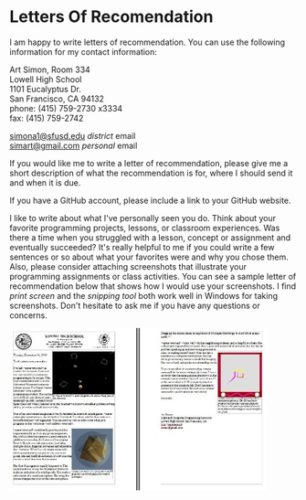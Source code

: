 # Letters Of Recomendation
I am happy to write letters of recommendation. You can use the following information for my contact information:   

Art Simon, Room 334   
Lowell High School   
1101 Eucalyptus Dr.   
San Francisco, CA 94132   
phone: (415) 759-2730 x3334   
fax: (415) 759-2742   
  
simona1@sfusd.edu *district* email   
simart@gmail.com *personal* email 

If you would like me to write a letter of recommendation, please give me a short description of what the recommendation is for, where I should send it and when it is due.  

If you have a GitHub account, please include a link to your GitHub website.

I like to write about what I've personally seen you do. Think about your favorite programming projects, lessons, or classroom experiences. Was there a time when you struggled with a lesson, concept or assignment and eventually succeeded? It's really helpful to me if you could write a few sentences or so about what your favorites were and why you chose them. Also, please consider attaching screenshots that illustrate your programming assignments or class activities. You can see a sample letter of recommendation below that shows how I would use your screenshots. I find *print screen* and the *snipping tool* both work well in Windows for taking screenshots. Don't hesitate to ask me if you have any questions or concerns.

![Sample Letter of Recommendation](SampleLetterOfRec.jpg)
